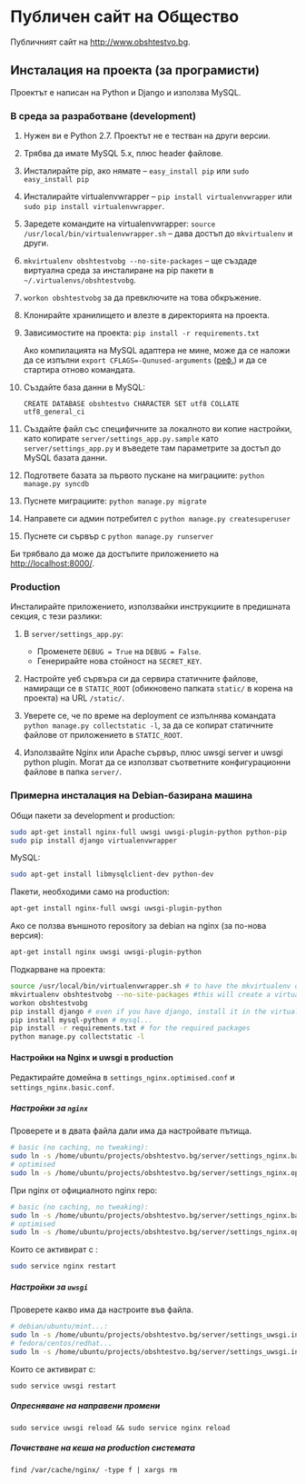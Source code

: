 # Публичен сайт на Общество

Публичният сайт на http://www.obshtestvo.bg.

## Инсталация на проекта (за програмисти)

Проектът е написан на Python и Django и използва MySQL.

### В среда за разработване (development)

1. Нужен ви е Python 2.7. Проектът не е тестван на други версии.
2. Трябва да имате MySQL 5.x, плюс header файлове.
3. Инсталирайте pip, ако нямате – `easy_install pip` или `sudo easy_install pip`
4. Инсталирайте virtualenvwrapper – `pip install virtualenvwrapper` или `sudo pip install virtualenvwrapper`.
5. Заредете командите на virtualenvwrapper: `source /usr/local/bin/virtualenvwrapper.sh` – дава достъп до `mkvirtualenv` и други.
6. `mkvirtualenv obshtestvobg --no-site-packages` – ще създаде виртуална среда за инсталиране на pip пакети в `~/.virtualenvs/obshtestvobg`.
7. `workon obshtestvobg` за да превключите на това обкръжение.
8. Клонирайте хранилището и влезте в директорията на проекта.
9. Зависимостите на проекта: `pip install -r requirements.txt`

    Ако компилацията на MySQL адаптера не мине, може да се наложи да се изпълни `export CFLAGS=-Qunused-arguments` ([реф.](http://stackoverflow.com/questions/22313407/clang-error-unknown-argument-mno-fused-madd-python-package-installation-fa)) и да се стартира отново командата.
10. Създайте база данни в MySQL:

        CREATE DATABASE obshtestvo CHARACTER SET utf8 COLLATE utf8_general_ci
11. Създайте файл със специфичните за локалното ви копие настройки, като копирате `server/settings_app.py.sample` като `server/settings_app.py` и въведете там параметрите за достъп до MySQL базата данни.
12. Подгответе базата за първото пускане на миграциите: `python manage.py syncdb`
13. Пуснете миграциите: `python manage.py migrate`
14. Направете си админ потребител с `python manage.py createsuperuser`
15. Пуснете си сървър с `python manage.py runserver`

Би трябвало да може да достъпите приложението на [http://localhost:8000/](http://localhost:8000/).

### Production

Инсталирайте приложението, използвайки инструкциите в предишната секция, с тези разлики:

1. В `server/settings_app.py`:

	- Променете `DEBUG = True` на `DEBUG = False`.
	- Генерирайте нова стойност на `SECRET_KEY`.

2. Настройте уеб сървъра си да сервира статичните файлове, намиращи се в `STATIC_ROOT` (обикновено папката `static/` в корена на проекта) на URL `/static/`.
3. Уверете се, че по време на deployment се изпълнява командата `python manage.py collectstatic -l`, за да се копират статичните файлове от приложението в `STATIC_ROOT`.
4. Използвайте Nginx или Apache сървър, плюс uwsgi server и uwsgi python plugin. Могат да се използват съответните конфигурационни файлове в папка `server/`.

### Примерна инсталация на Debian-базирана машина

Общи пакети за development и production:

```sh
sudo apt-get install nginx-full uwsgi uwsgi-plugin-python python-pip
sudo pip install django virtualenvwrapper
```

MySQL:

```sh
sudo apt-get install libmysqlclient-dev python-dev
```

Пакети, необходими само на production:

```sh
apt-get install nginx-full uwsgi uwsgi-plugin-python
```

Ако се ползва външното repository за debian на nginx (за по-нова версия):

```sh
apt-get install nginx uwsgi uwsgi-plugin-python
```

Подкарване на проекта:

```sh
source /usr/local/bin/virtualenvwrapper.sh # to have the mkvirtualenv commands, etc.
mkvirtualenv obshtestvobg --no-site-packages #this will create a virtual environment at ~/.virtualenvs/obshtestvobg
workon obshtestvobg
pip install django # even if you have django, install it in the virtual env
pip install mysql-python # mysql...
pip install -r requirements.txt # for the required packages
python manage.py collectstatic -l
```

#### Настройки на Nginx и uwsgi в production

Редактирайте домейна в `settings_nginx.optimised.conf` и `settings_nginx.basic.conf`.

##### Настройки за `nginx`

Проверете и в двата файла дали има да настройвате пътища.

```sh
# basic (no caching, no tweaking):
sudo ln -s /home/ubuntu/projects/obshtestvo.bg/server/settings_nginx.basic.conf /etc/nginx/sites-enabled/obshtestvobg.conf
# optimised
sudo ln -s /home/ubuntu/projects/obshtestvo.bg/server/settings_nginx.optimised.conf /etc/nginx/sites-enabled/obshtestvobg.conf
```

При nginx от официалното nginx repo:

```sh
# basic (no caching, no tweaking):
sudo ln -s /home/ubuntu/projects/obshtestvo.bg/server/settings_nginx.basic.conf /etc/nginx/conf.d/obshtestvobg.conf
# optimised
sudo ln -s /home/ubuntu/projects/obshtestvo.bg/server/settings_nginx.optimised.conf /etc/nginx/conf.d/obshtestvobg.conf
```

Които се активират с :

```sh
sudo service nginx restart
```

##### Настройки за `uwsgi`

Проверете какво има да настроите във файла.

```sh
# debian/ubuntu/mint...:
sudo ln -s /home/ubuntu/projects/obshtestvo.bg/server/settings_uwsgi.ini /etc/uwsgi/apps-enabled/obshtestvobg.ini
# fedora/centos/redhat...
sudo ln -s /home/ubuntu/projects/obshtestvo.bg/server/settings_uwsgi.ini /etc/uwsgi.d/obshtestvobg.ini
```

Които се активират с:

```
sudo service uwsgi restart
```

##### Опресняване на направени промени

```
sudo service uwsgi reload && sudo service nginx reload
```

##### Почистване на кеша на production системата

```
find /var/cache/nginx/ -type f | xargs rm
```
